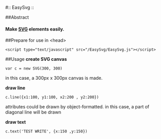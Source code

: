 #:: EasySvg ::

##Abstract
#### Make [SVG](http://www.w3.org/Graphics/SVG/) elements easily.

##Prepare for use
in &lt;head&gt;

	<script type="text/javascript" src="/EasySvg/EasySvg.js"></script>

##Usage
__create SVG canvas__

	var c = new SVG(300, 300)
in this case, a 300px x 300px canvas is made.

__draw line__

	c.line({x1:100, y1:100, x2:200 , y2:200})
attributes could be drawn by object-formatted.
in this case, a part of diagonal line will be drawn

__draw text__

	c.text('TEST WRITE', {x:150 ,y:150})
